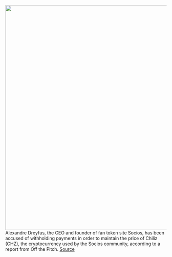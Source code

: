 <img src='https://cdn.vox-cdn.com/thumbor/EJoStXXpPGItoKlvd62WiSj6_Wc=/0x0:3543x2362/1200x800/filters:focal(1489x898:2055x1464)/cdn.vox-cdn.com/uploads/chorus_image/image/70614332/1238537158.0.jpg' width='700px' /><br/>
Alexandre Dreyfus, the CEO and founder of fan token site Socios, has been accused of withholding payments in order to maintain the price of Chiliz (CHZ), the cryptocurrency used by the Socios community, according to a report from Off the Pitch.
<a href='https://www.theverge.com/2022/3/12/22974337/fan-token-company-socios-accused-cryptocurrency-price-manipulation'> Source <a/>